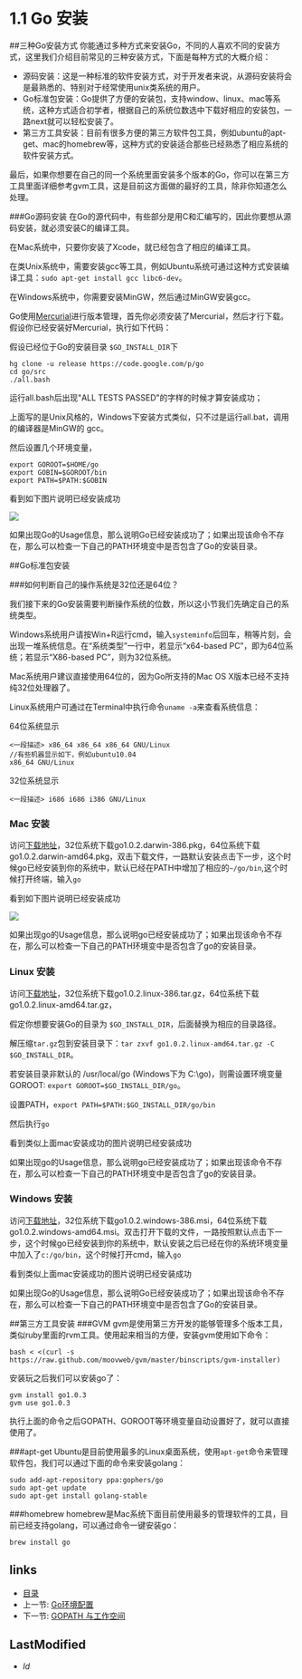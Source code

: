 # 1.1 Go 安装

##三种Go安装方式
你能通过多种方式来安装Go，不同的人喜欢不同的安装方式，这里我们介绍目前常见的三种安装方式，下面是每种方式的大概介绍：

- 源码安装：这是一种标准的软件安装方式，对于开发者来说，从源码安装将会是最熟悉的、特别对于经常使用unix类系统的用户。
- Go标准包安装：Go提供了方便的安装包，支持window、linux、mac等系统，这种方式适合初学者，根据自己的系统位数选中下载好相应的安装包，一路next就可以轻松安装了。
- 第三方工具安装：目前有很多方便的第三方软件包工具，例如ubuntu的apt-get、mac的homebrew等，这种方式的安装适合那些已经熟悉了相应系统的软件安装方式。

最后，如果你想要在自己的同一个系统里面安装多个版本的Go，你可以在第三方工具里面详细参考gvm工具，这是目前这方面做的最好的工具，除非你知道怎么处理。

###Go源码安装
在Go的源代码中，有些部分是用C和汇编写的，因此你要想从源码安装，就必须安装C的编译工具。

在Mac系统中，只要你安装了Xcode，就已经包含了相应的编译工具。

在类Unix系统中，需要安装gcc等工具，例如Ubuntu系统可通过这种方式安装编译工具：`sudo apt-get install gcc libc6-dev`。

在Windows系统中，你需要安装MinGW，然后通过MinGW安装gcc。

Go使用[Mercurial](http://mercurial.selenic.com/downloads/)进行版本管理，首先你必须安装了Mercurial，然后才行下载。假设你已经安装好Mercurial，执行如下代码：

  假设已经位于Go的安装目录 `$GO_INSTALL_DIR`下

    hg clone -u release https://code.google.com/p/go
    cd go/src
    ./all.bash

运行all.bash后出现"ALL TESTS PASSED"的字样的时候才算安装成功；

上面写的是Unix风格的，Windows下安装方式类似，只不过是运行all.bat，调用的编译器是MinGW的 gcc。

然后设置几个环境变量，

	export GOROOT=$HOME/go
	export GOBIN=$GOROOT/bin
	export PATH=$PATH:$GOBIN	

看到如下图片说明已经安装成功

  ![](images/1.1.mac.png?raw=true)

  如果出现Go的Usage信息，那么说明Go已经安装成功了；如果出现该命令不存在，那么可以检查一下自己的PATH环境变中是否包含了Go的安装目录。
  

##Go标准包安装

###如何判断自己的操作系统是32位还是64位？

我们接下来的Go安装需要判断操作系统的位数，所以这小节我们先确定自己的系统类型。

Windows系统用户请按Win+R运行cmd，输入`systeminfo`后回车，稍等片刻，会出现一堆系统信息。在“系统类型”一行中，若显示“x64-based PC”，即为64位系统；若显示“X86-based PC”，则为32位系统。

Mac系统用户建议直接使用64位的，因为Go所支持的Mac OS X版本已经不支持纯32位处理器了。

Linux系统用户可通过在Terminal中执行命令`uname -a`来查看系统信息：

64位系统显示

	<一段描述> x86_64 x86_64 x86_64 GNU/Linux
	//有些机器显示如下，例如ubuntu10.04
	x86_64 GNU/Linux

32位系统显示

	<一段描述> i686 i686 i386 GNU/Linux

### Mac 安装

  访问[下载地址][downlink]，32位系统下载go1.0.2.darwin-386.pkg，64位系统下载go1.0.2.darwin-amd64.pkg，双击下载文件，一路默认安装点击下一步，这个时候go已经安装到你的系统中，默认已经在PATH中增加了相应的`~/go/bin`,这个时候打开终端，输入`go`

  看到如下图片说明已经安装成功

  ![](images/1.1.mac.png?raw=true)

  如果出现go的Usage信息，那么说明go已经安装成功了；如果出现该命令不存在，那么可以检查一下自己的PATH环境变中是否包含了go的安装目录。

### Linux 安装
  访问[下载地址][downlink]，32位系统下载go1.0.2.linux-386.tar.gz，64位系统下载go1.0.2.linux-amd64.tar.gz，
    
  假定你想要安装Go的目录为 `$GO_INSTALL_DIR`，后面替换为相应的目录路径。

  解压缩`tar.gz`包到安装目录下：`tar zxvf go1.0.2.linux-amd64.tar.gz -C $GO_INSTALL_DIR`。

  若安装目录非默认的 /usr/local/go (Windows下为 C:\go)，则需设置环境变量GOROOT: `export GOROOT=$GO_INSTALL_DIR/go`。

  设置PATH，`export PATH=$PATH:$GO_INSTALL_DIR/go/bin`

  然后执行`go`

  看到类似上面mac安装成功的图片说明已经安装成功

  如果出现go的Usage信息，那么说明go已经安装成功了；如果出现该命令不存在，那么可以检查一下自己的PATH环境变中是否包含了go的安装目录。
  
### Windows 安装

  访问[下载地址][downlink]，32位系统下载go1.0.2.windows-386.msi，64位系统下载go1.0.2.windows-amd64.msi。双击打开下载的文件，一路按照默认点击下一步，这个时候go已经安装到你的系统中，默认安装之后已经在你的系统环境变量中加入了`c:/go/bin`，这个时候打开cmd，输入`go`

看到类似上面mac安装成功的图片说明已经安装成功

  如果出现Go的Usage信息，那么说明Go已经安装成功了；如果出现该命令不存在，那么可以检查一下自己的PATH环境变中是否包含了Go的安装目录。

##第三方工具安装
###GVM
gvm是使用第三方开发的能够管理多个版本工具，类似ruby里面的rvm工具。使用起来相当的方便，安装gvm使用如下命令：

	bash < <(curl -s https://raw.github.com/moovweb/gvm/master/binscripts/gvm-installer)

安装玩之后我们可以安装go了：	

	gvm install go1.0.3
	gvm use go1.0.3
	
执行上面的命令之后GOPATH、GOROOT等环境变量自动设置好了，就可以直接使用了。

###apt-get
Ubuntu是目前使用最多的Linux桌面系统，使用`apt-get`命令来管理软件包，我们可以通过下面的命令来安装golang：

	sudo add-apt-repository ppa:gophers/go
	sudo apt-get update
	sudo apt-get install golang-stable 

###homebrew
homebrew是Mac系统下面目前使用最多的管理软件的工具，目前已经支持golang，可以通过命令一键安装go：

	brew install go
	
	


## links
  * [目录](<preface.md>)
  * 上一节: [Go环境配置](<1.md>)
  * 下一节: [GOPATH 与工作空间](<1.2.md>)

## LastModified
  * $Id$

[downlink]: http://code.google.com/p/go/downloads/list "Go安装包下载"
